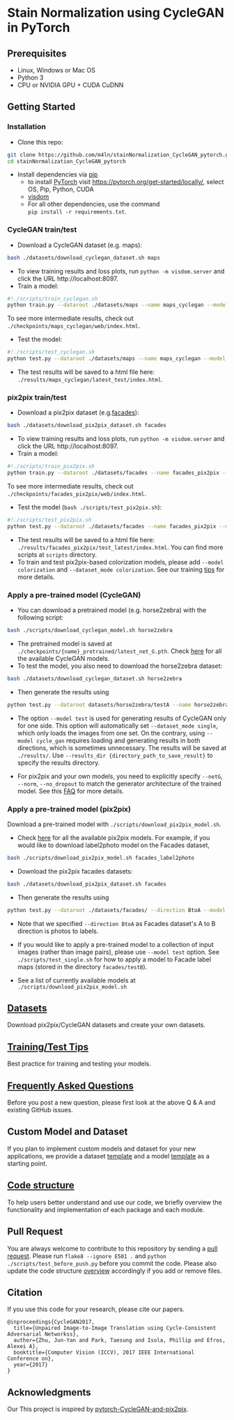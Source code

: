 # Stain Normalization using CycleGAN in PyTorch

[comment]: <> (**CycleGAN: [Project]&#40;https://junyanz.github.io/CycleGAN/&#41; |  [Paper]&#40;https://arxiv.org/pdf/1703.10593.pdf&#41; |  [Torch]&#40;https://github.com/junyanz/CycleGAN&#41; |)

[comment]: <> ([Tensorflow Core Tutorial]&#40;https://www.tensorflow.org/tutorials/generative/cyclegan&#41; | [PyTorch Colab]&#40;https://colab.research.google.com/github/junyanz/pytorch-CycleGAN-and-pix2pix/blob/master/CycleGAN.ipynb&#41;**)

[comment]: <> (<img src="https://junyanz.github.io/CycleGAN/images/teaser_high_res.jpg" width="800"/>)

[comment]: <> (If you use this code for your research, please cite:)

[comment]: <> (Unpaired Image-to-Image Translation using Cycle-Consistent Adversarial Networks.<br>)

[comment]: <> ([Jun-Yan Zhu]&#40;https://www.cs.cmu.edu/~junyanz/&#41;\*,  [Taesung Park]&#40;https://taesung.me/&#41;\*, [Phillip Isola]&#40;https://people.eecs.berkeley.edu/~isola/&#41;, [Alexei A. Efros]&#40;https://people.eecs.berkeley.edu/~efros&#41;. In ICCV 2017. &#40;* equal contributions&#41; [[Bibtex]]&#40;https://junyanz.github.io/CycleGAN/CycleGAN.txt&#41;)


[comment]: <> (Image-to-Image Translation with Conditional Adversarial Networks.<br>)

[comment]: <> ([Phillip Isola]&#40;https://people.eecs.berkeley.edu/~isola&#41;, [Jun-Yan Zhu]&#40;https://www.cs.cmu.edu/~junyanz/&#41;, [Tinghui Zhou]&#40;https://people.eecs.berkeley.edu/~tinghuiz&#41;, [Alexei A. Efros]&#40;https://people.eecs.berkeley.edu/~efros&#41;. In CVPR 2017. [[Bibtex]]&#40;https://www.cs.cmu.edu/~junyanz/projects/pix2pix/pix2pix.bib&#41;)

## Prerequisites
- Linux, Windows or Mac OS
- Python 3
- CPU or NVIDIA GPU + CUDA CuDNN

## Getting Started
### Installation

- Clone this repo:
```bash
git clone https://github.com/m4ln/stainNormalization_CycleGAN_pytorch.git
cd stainNormalization_CycleGAN_pytorch
```

- Install dependencies via [pip](https://pypi.org/project/pip/)
  - to install [PyTorch](http://pytorch.org) visit https://pytorch.org/get-started/locally/, select OS, Pip, Python, CUDA
  - [visdom](https://github.com/facebookresearch/visdom)
  - For all other dependencies, use the command  
    `pip install -r requirements.txt`.
  
### CycleGAN train/test
- Download a CycleGAN dataset (e.g. maps):
```bash
bash ./datasets/download_cyclegan_dataset.sh maps
```
- To view training results and loss plots, run `python -m visdom.server` and click the URL http://localhost:8097.
- Train a model:
```bash
#!./scripts/train_cyclegan.sh
python train.py --dataroot ./datasets/maps --name maps_cyclegan --model cycle_gan
```
To see more intermediate results, check out `./checkpoints/maps_cyclegan/web/index.html`.
- Test the model:
```bash
#!./scripts/test_cyclegan.sh
python test.py --dataroot ./datasets/maps --name maps_cyclegan --model cycle_gan
```
- The test results will be saved to a html file here: `./results/maps_cyclegan/latest_test/index.html`.

### pix2pix train/test
- Download a pix2pix dataset (e.g.[facades](http://cmp.felk.cvut.cz/~tylecr1/facade/)):
```bash
bash ./datasets/download_pix2pix_dataset.sh facades
```
- To view training results and loss plots, run `python -m visdom.server` and click the URL http://localhost:8097.
- Train a model:
```bash
#!./scripts/train_pix2pix.sh
python train.py --dataroot ./datasets/facades --name facades_pix2pix --model pix2pix --direction BtoA
```
To see more intermediate results, check out  `./checkpoints/facades_pix2pix/web/index.html`.

- Test the model (`bash ./scripts/test_pix2pix.sh`):
```bash
#!./scripts/test_pix2pix.sh
python test.py --dataroot ./datasets/facades --name facades_pix2pix --model pix2pix --direction BtoA
```
- The test results will be saved to a html file here: `./results/facades_pix2pix/test_latest/index.html`. You can find more scripts at `scripts` directory.
- To train and test pix2pix-based colorization models, please add `--model colorization` and `--dataset_mode colorization`. See our training [tips](https://github.com/junyanz/pytorch-CycleGAN-and-pix2pix/blob/master/docs/tips.md#notes-on-colorization) for more details.

### Apply a pre-trained model (CycleGAN)
- You can download a pretrained model (e.g. horse2zebra) with the following script:
```bash
bash ./scripts/download_cyclegan_model.sh horse2zebra
```
- The pretrained model is saved at `./checkpoints/{name}_pretrained/latest_net_G.pth`. Check [here](https://github.com/junyanz/pytorch-CycleGAN-and-pix2pix/blob/master/scripts/download_cyclegan_model.sh#L3) for all the available CycleGAN models.
- To test the model, you also need to download the  horse2zebra dataset:
```bash
bash ./datasets/download_cyclegan_dataset.sh horse2zebra
```

- Then generate the results using
```bash
python test.py --dataroot datasets/horse2zebra/testA --name horse2zebra_pretrained --model test --no_dropout
```
- The option `--model test` is used for generating results of CycleGAN only for one side. This option will automatically set `--dataset_mode single`, which only loads the images from one set. On the contrary, using `--model cycle_gan` requires loading and generating results in both directions, which is sometimes unnecessary. The results will be saved at `./results/`. Use `--results_dir {directory_path_to_save_result}` to specify the results directory.

- For pix2pix and your own models, you need to explicitly specify `--netG`, `--norm`, `--no_dropout` to match the generator architecture of the trained model. See this [FAQ](https://github.com/junyanz/pytorch-CycleGAN-and-pix2pix/blob/master/docs/qa.md#runtimeerror-errors-in-loading-state_dict-812-671461-296) for more details.

### Apply a pre-trained model (pix2pix)
Download a pre-trained model with `./scripts/download_pix2pix_model.sh`.

- Check [here](https://github.com/junyanz/pytorch-CycleGAN-and-pix2pix/blob/master/scripts/download_pix2pix_model.sh#L3) for all the available pix2pix models. For example, if you would like to download label2photo model on the Facades dataset,
```bash
bash ./scripts/download_pix2pix_model.sh facades_label2photo
```
- Download the pix2pix facades datasets:
```bash
bash ./datasets/download_pix2pix_dataset.sh facades
```
- Then generate the results using
```bash
python test.py --dataroot ./datasets/facades/ --direction BtoA --model pix2pix --name facades_label2photo_pretrained
```
- Note that we specified `--direction BtoA` as Facades dataset's A to B direction is photos to labels.

- If you would like to apply a pre-trained model to a collection of input images (rather than image pairs), please use `--model test` option. See `./scripts/test_single.sh` for how to apply a model to Facade label maps (stored in the directory `facades/testB`).

- See a list of currently available models at `./scripts/download_pix2pix_model.sh`

## [Datasets](docs/datasets.md)
Download pix2pix/CycleGAN datasets and create your own datasets.

## [Training/Test Tips](docs/tips.md)
Best practice for training and testing your models.

## [Frequently Asked Questions](docs/qa.md)
Before you post a new question, please first look at the above Q & A and existing GitHub issues.

## Custom Model and Dataset
If you plan to implement custom models and dataset for your new applications, we provide a dataset [template](data/template_dataset.py) and a model [template](models/template_model.py) as a starting point.

## [Code structure](docs/overview.md)
To help users better understand and use our code, we briefly overview the functionality and implementation of each package and each module.

## Pull Request
You are always welcome to contribute to this repository by sending a [pull request](https://help.github.com/articles/about-pull-requests/).
Please run `flake8 --ignore E501 .` and `python ./scripts/test_before_push.py` before you commit the code. Please also update the code structure [overview](docs/overview.md) accordingly if you add or remove files.

## Citation
If you use this code for your research, please cite our papers.
```
@inproceedings{CycleGAN2017,
  title={Unpaired Image-to-Image Translation using Cycle-Consistent Adversarial Networkss},
  author={Zhu, Jun-Yan and Park, Taesung and Isola, Phillip and Efros, Alexei A},
  booktitle={Computer Vision (ICCV), 2017 IEEE International Conference on},
  year={2017}
}
```

## Acknowledgments
Our This project is inspired by [pytorch-CycleGAN-and-pix2pix](https://github.com/junyanz/pytorch-CycleGAN-and-pix2pix).
